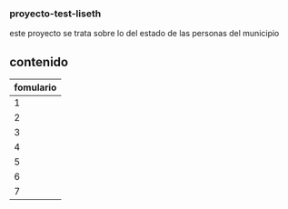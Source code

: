 ### proyecto-test-liseth
este proyecto se trata sobre lo del estado de las personas del municipio  
## contenido
|fomulario |
|--| 
|1|tipo de cedula |
|2|tarjeta de identidad |
|3| cedula extranjera |
|4| numero de documento |
|5| primer nombre |
|6| primer apellido |
|7| telefono movil |
